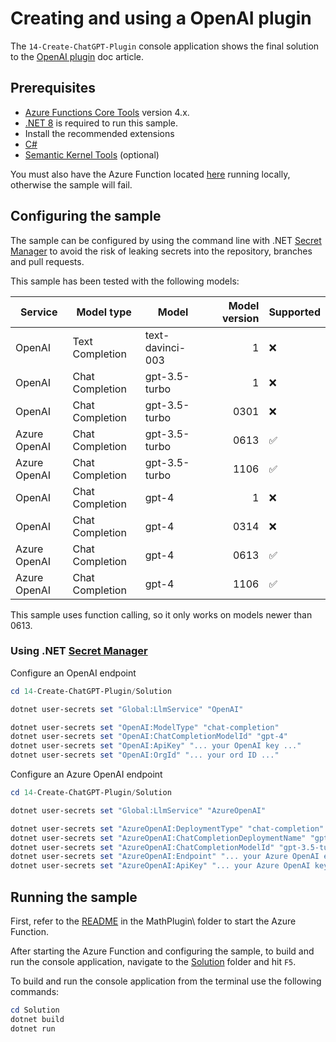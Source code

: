 # Creating and using a OpenAI plugin

The `14-Create-ChatGPT-Plugin` console application shows the final solution to the [OpenAI plugin](https://learn.microsoft.com/en-us/semantic-kernel/agents/chatgpt-plugins) doc article.

## Prerequisites

- [Azure Functions Core Tools](https://github.com/Azure/azure-functions-core-tools) version 4.x.
- [.NET 8](https://dotnet.microsoft.com/download/dotnet/8.0) is required to run this sample.
- Install the recommended extensions
- [C#](https://marketplace.visualstudio.com/items?itemName=ms-dotnettools.csharp)
- [Semantic Kernel Tools](https://marketplace.visualstudio.com/items?itemName=ms-semantic-kernel.semantic-kernel) (optional)

You must also have the Azure Function located [here](../MathPlugin/) running locally, otherwise the sample will fail.

## Configuring the sample

The sample can be configured by using the command line with .NET [Secret Manager](https://learn.microsoft.com/en-us/aspnet/core/security/app-secrets) to avoid the risk of leaking secrets into the repository, branches and pull requests.

This sample has been tested with the following models:

| Service      | Model type      | Model            | Model version | Supported |
| ------------ | --------------- | ---------------- | ------------: | --------- |
| OpenAI       | Text Completion | text-davinci-003 |             1 | ❌        |
| OpenAI       | Chat Completion | gpt-3.5-turbo    |             1 | ❌        |
| OpenAI       | Chat Completion | gpt-3.5-turbo    |          0301 | ❌        |
| Azure OpenAI | Chat Completion | gpt-3.5-turbo    |          0613 | ✅        |
| Azure OpenAI | Chat Completion | gpt-3.5-turbo    |          1106 | ✅        |
| OpenAI       | Chat Completion | gpt-4            |             1 | ❌        |
| OpenAI       | Chat Completion | gpt-4            |          0314 | ❌        |
| Azure OpenAI | Chat Completion | gpt-4            |          0613 | ✅        |
| Azure OpenAI | Chat Completion | gpt-4            |          1106 | ✅        |

This sample uses function calling, so it only works on models newer than 0613.

### Using .NET [Secret Manager](https://learn.microsoft.com/en-us/aspnet/core/security/app-secrets)

Configure an OpenAI endpoint

```powershell
cd 14-Create-ChatGPT-Plugin/Solution

dotnet user-secrets set "Global:LlmService" "OpenAI"

dotnet user-secrets set "OpenAI:ModelType" "chat-completion"
dotnet user-secrets set "OpenAI:ChatCompletionModelId" "gpt-4"
dotnet user-secrets set "OpenAI:ApiKey" "... your OpenAI key ..."
dotnet user-secrets set "OpenAI:OrgId" "... your ord ID ..."
```

Configure an Azure OpenAI endpoint

```powershell
cd 14-Create-ChatGPT-Plugin/Solution

dotnet user-secrets set "Global:LlmService" "AzureOpenAI"

dotnet user-secrets set "AzureOpenAI:DeploymentType" "chat-completion"
dotnet user-secrets set "AzureOpenAI:ChatCompletionDeploymentName" "gpt-35-turbo"
dotnet user-secrets set "AzureOpenAI:ChatCompletionModelId" "gpt-3.5-turbo-0613"
dotnet user-secrets set "AzureOpenAI:Endpoint" "... your Azure OpenAI endpoint ..."
dotnet user-secrets set "AzureOpenAI:ApiKey" "... your Azure OpenAI key ..."
```

## Running the sample

First, refer to the [README](./MathPlugin/README.md) in the MathPlugin\ folder
to start the Azure Function.

After starting the Azure Function and configuring the sample,
to build and run the console application, navigate to the [Solution](./Solution/) folder and hit `F5`.

To build and run the console application from the terminal use the following commands:

```powershell
cd Solution
dotnet build
dotnet run
```
